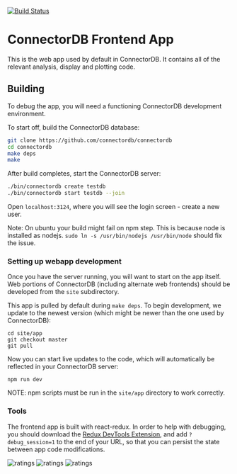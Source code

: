 [![Build Status](https://travis-ci.org/connectordb/connectordb-frontend.svg?branch=master)](https://travis-ci.org/connectordb/connectordb-frontend)

# ConnectorDB Frontend App

This is the web app used by default in ConnectorDB. It contains all of the relevant analysis, display and plotting code.


## Building

To debug the app, you will need a functioning ConnectorDB development environment.

To start off, build the ConnectorDB database:

```bash
git clone https://github.com/connectordb/connectordb
cd connectordb
make deps
make
```

After build completes, start the ConnectorDB server:

```bash
./bin/connectordb create testdb
./bin/connectordb start testdb --join
```

Open `localhost:3124`, where you will see the login screen - create a new user.

Note: On ubuntu your build might fail on npm step. This is because node is installed as nodejs.
`sudo ln -s /usr/bin/nodejs /usr/bin/node` should fix the issue.

### Setting up webapp development

Once you have the server running, you will want to start on the app itself. Web portions of ConnectorDB (including alternate web frontends) should be developed from the `site` subdirectory.

This app is pulled by default during `make deps`. To begin development, we update to the newest version (which might be newer than the one used by ConnectorDB):

```
cd site/app
git checkout master
git pull
```

Now you can start live updates to the code, which will automatically be reflected in your ConnectorDB server:

```
npm run dev
```

NOTE: npm scripts must be run in the `site/app` directory to work correctly.


### Tools

The frontend app is built with react-redux. In order to help with debugging, you should download the [Redux DevTools Extension](https://github.com/zalmoxisus/redux-devtools-extension), and add `?debug_session=1` to the end of your URL, so that you can persist the state between app code modifications.


![ratings](https://raw.githubusercontent.com/connectordb/connectordb-frontend/master/screenshots/ratings.png)
![ratings](https://raw.githubusercontent.com/connectordb/connectordb-frontend/master/screenshots/android_data.png)
![ratings](https://raw.githubusercontent.com/connectordb/connectordb-frontend/master/screenshots/data.png)
